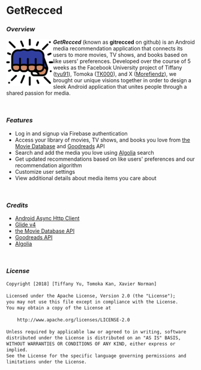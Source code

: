 # GetRecced

### _Overview_

<img align='left' src='https://github.com/gitrecced/gitreccced/blob/master/app/src/main/res/drawable-v24/fist.png' 
     width='125' 
     alt='GetRecced Icon'>

**_GetRecced_** (known as **gitrecced** on github) is an Android media recommendation application that connects its users to more movies, TV shows, and books based on like users' preferences. Developed over the course of 5 weeks as the Facebook University project of Tiffany ([tyu91](https://github.com/tyu91)), Tomoka ([TK000](https://github.com/TK000)), and X ([Morefiendz](https://github.com/Morefiendz)), we brought our unique visions together in order to design a sleek Android application that unites people through a shared passion for media. 

<br />

### _Features_

- Log in and signup via Firebase authentication
- Access your library of movies, TV shows, and books you love from [the Movie Database](https://www.themoviedb.org/) and [Goodreads](https://www.goodreads.com/) API
- Search and add the media you love using [Algolia](https://www.algolia.com/) search
- Get updated recommendations based on like users' preferences and our recommendation algorithm
- Customize user settings
- View additional details about media items you care about

<br />

### _Credits_

- [Android Async Http Client](http://loopj.com/android-async-http/)
- [Glide v4](https://bumptech.github.io/glide/)
- [the Movie Database API](https://developers.themoviedb.org/3)
- [Goodreads API](https://www.goodreads.com/api)
- [Algolia](https://www.algolia.com/)

<br />

### _License_

    Copyright [2018] [Tiffany Yu, Tomoka Kan, Xavier Norman]

    Licensed under the Apache License, Version 2.0 (the "License");
    you may not use this file except in compliance with the License.
    You may obtain a copy of the License at

        http://www.apache.org/licenses/LICENSE-2.0

    Unless required by applicable law or agreed to in writing, software
    distributed under the License is distributed on an "AS IS" BASIS,
    WITHOUT WARRANTIES OR CONDITIONS OF ANY KIND, either express or implied.
    See the License for the specific language governing permissions and
    limitations under the License.

